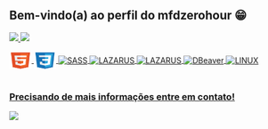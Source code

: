 ## Bem-vindo(a) ao perfil do mfdzerohour 😁

 <div>
   <a href="https://github.com/mfdzerohour">
   <img height="180em" src="https://github-readme-stats.vercel.app/api?username=mfdzerohour&show_icons=true&theme=tokyonight&include_all_commits=true&count_private=true"/>
   <img height="180em" src="https://github-readme-stats.vercel.app/api/top-langs/?username=mfdzerohour&layout=compact&langs_count=6&theme=tokyonight"/>
</div>
    
<div style="display: inline_block"><br>
  <img align="center" alt="HTML" height="30" width="40" src="https://raw.githubusercontent.com/devicons/devicon/master/icons/html5/html5-original.svg">
  <img align="center" alt="CSS" height="30" width="40" src="https://raw.githubusercontent.com/devicons/devicon/master/icons/css3/css3-original.svg">
  <img align="center" alt="SASS" height="30" width="40" src="https://cdn.jsdelivr.net/gh/devicons/devicon@latest/icons/sass/sass-original.svg" />
  <img align="center" alt="LAZARUS" height="30" width="40" src="https://www.bverhue.nl/delphisvg/wp-content/uploads/2019/09/lazarus.png">
  <img align="center" alt="LAZARUS" height="30" width="40" src="https://www.bverhue.nl/delphisvg/wp-content/uploads/2017/04/Embarcadero_Delphi_Logo.png">
  <img align="center" alt="DBeaver" height="30" width="40" src="https://cdn.jsdelivr.net/gh/devicons/devicon@latest/icons/dbeaver/dbeaver-original.svg" />
  <img align="center" alt="LINUX" height="30" width="40" src="https://cdn.jsdelivr.net/gh/devicons/devicon@latest/icons/linux/linux-original.svg"/>
</div>
 
<br>
 
### Precisando de mais informações entre em contato!
 
<div> 
  <a href = "mailto:mfdzerohour@gmail.com"><img src="https://img.shields.io/badge/-Gmail-%23333?style=for-the-badge&logo=gmail&logoColor=red" target="_blank">
</div>
